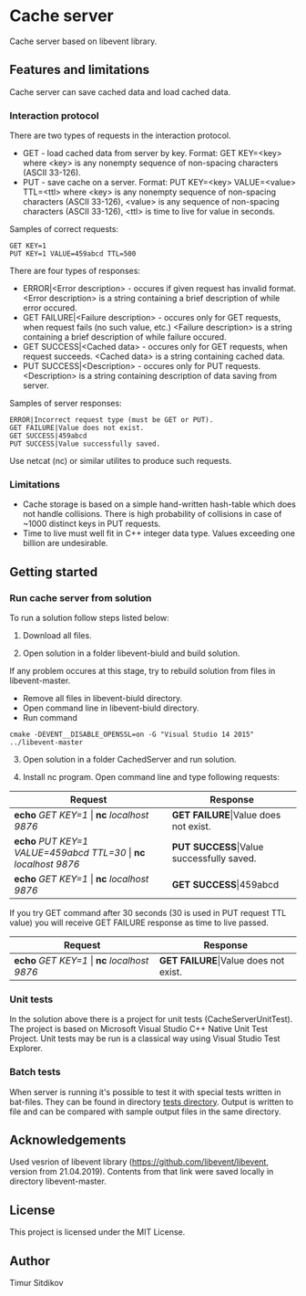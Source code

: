 # Cache server

Cache server based on libevent library.

## Features and limitations

Cache server can save cached data and load cached data.

### Interaction protocol

There are two types of requests in the interaction protocol.
- GET - load cached data from server by key. Format: GET KEY=\<key\> 
	where \<key\> is any nonempty sequence of non-spacing characters (ASCII 33-126).
- PUT - save cache on a server. Format: PUT KEY=\<key\> VALUE=\<value\> TTL=\<ttl\> 
	where \<key\> is any nonempty sequence of non-spacing characters (ASCII 33-126), 
	\<value\> is any sequence of non-spacing characters (ASCII 33-126),
	\<ttl\> is time to live for value in seconds.

Samples of correct requests:
```
GET KEY=1
PUT KEY=1 VALUE=459abcd TTL=500
```

There are four types of responses:
- ERROR|\<Error description\> - occures if given request has invalid format.
	\<Error description\> is a string containing a brief description of while error occured.
- GET FAILURE|\<Failure description\> - occures only for GET requests, when request fails (no such value, etc.)
	\<Failure description\> is a string containing a brief description of while failure occured.
- GET SUCCESS|\<Cached data\> - occures only for GET requests, when request succeeds.
	\<Cached data\> is a string containing cached data.
- PUT SUCCESS|\<Description\> - occures only for PUT requests.
	\<Description\> is a string containing description of data saving from server.
	
Samples of server responses:
```
ERROR|Incorrect request type (must be GET or PUT).
GET FAILURE|Value does not exist.
GET SUCCESS|459abcd
PUT SUCCESS|Value successfully saved.
```

Use netcat (nc) or similar utilites to produce such requests.

### Limitations

- Cache storage is based on a simple hand-written hash-table which does not handle collisions.
	There is high probability of collisions in case of ~1000 distinct keys in PUT requests.
- Time to live must well fit in C++ integer data type. Values exceeding one billion are undesirable.

## Getting started

### Run cache server from solution

To run a solution follow steps listed below:

1. Download all files.

2. Open solution in a folder libevent-biuld and build solution.

If any problem occures at this stage, try to rebuild solution from files in libevent-master.
- Remove all files in libevent-biuld directory.
- Open command line in libevent-biuld directory.
- Run command 
```
cmake -DEVENT__DISABLE_OPENSSL=on -G "Visual Studio 14 2015" ../libevent-master
```

3. Open solution in a folder CachedServer and run solution.

4. Install nc program. Open command line and type following requests:

Request                                  | Response
-----------------------------------------|---------------------------------------------------------
**echo** *GET KEY=1* \| **nc** *localhost 9876*                          | **GET FAILURE**\|Value does not exist.
**echo** *PUT KEY=1 VALUE=459abcd TTL=30* \| **nc** *localhost 9876*     | **PUT SUCCESS**\|Value successfully saved.
**echo** *GET KEY=1* \| **nc** *localhost 9876*                          | **GET SUCCESS**\|459abcd

If you try GET command after 30 seconds (30 is used in PUT request TTL value) you will receive GET FAILURE response as time to live passed.

Request                                  | Response
-----------------------------------------|---------------------------------------------------------
**echo** *GET KEY=1* \| **nc** *localhost 9876*                          | **GET FAILURE**\|Value does not exist.

### Unit tests

In the solution above there is a project for unit tests (CacheServerUnitTest).
The project is based on Microsoft Visual Studio C++ Native Unit Test Project.
Unit tests may be run is a classical way using Visual Studio Test Explorer.

### Batch tests 

When server is running it's possible to test it with special tests written in bat-files.
They can be found in directory [tests directory](CacheServer/Tests).
Output is written to file and can be compared with sample output files in the same directory.

## Acknowledgements

Used vesrion of libevent library (https://github.com/libevent/libevent, version from 21.04.2019).
Contents from that link were saved locally in directory libevent-master.

## License

This project is licensed under the MIT License.

## Author

Timur Sitdikov